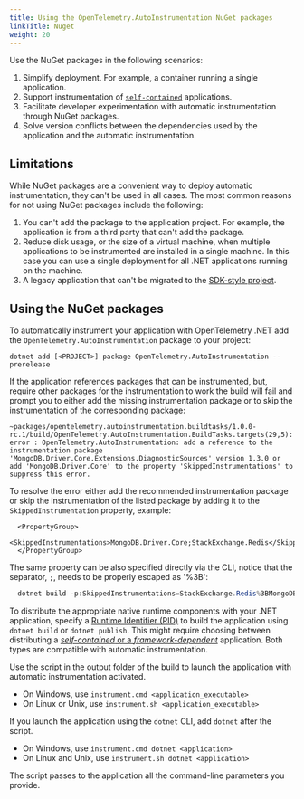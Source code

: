 ```yaml
---
title: Using the OpenTelemetry.AutoInstrumentation NuGet packages
linkTitle: Nuget
weight: 20
---
```


Use the NuGet packages in the following scenarios:

1. Simplify deployment. For example, a container running a single application.
1. Support instrumentation of
   [`self-contained`](https://learn.microsoft.com/en-us/dotnet/core/deploying/#publish-self-contained)
   applications.
1. Facilitate developer experimentation with automatic instrumentation through
   NuGet packages.
1. Solve version conflicts between the dependencies used by the application and
   the automatic instrumentation.

## Limitations

While NuGet packages are a convenient way to deploy automatic instrumentation,
they can't be used in all cases. The most common reasons for not using NuGet
packages include the following:

1. You can't add the package to the application project. For example, the
   application is from a third party that can't add the package.
1. Reduce disk usage, or the size of a virtual machine, when multiple
   applications to be instrumented are installed in a single machine. In this
   case you can use a single deployment for all .NET applications running on the
   machine.
1. A legacy application that can't be migrated to the
   [SDK-style project](https://learn.microsoft.com/en-us/nuget/resources/check-project-format#check-the-project-format).

## Using the NuGet packages

To automatically instrument your application with OpenTelemetry .NET add the
`OpenTelemetry.AutoInstrumentation` package to your project:

```terminal
dotnet add [<PROJECT>] package OpenTelemetry.AutoInstrumentation --prerelease
```

If the application references packages that can be instrumented, but, require
other packages for the instrumentation to work the build will fail and prompt
you to either add the missing instrumentation package or to skip the
instrumentation of the corresponding package:

```terminal
~packages/opentelemetry.autoinstrumentation.buildtasks/1.0.0-rc.1/build/OpenTelemetry.AutoInstrumentation.BuildTasks.targets(29,5): error : OpenTelemetry.AutoInstrumentation: add a reference to the instrumentation package 'MongoDB.Driver.Core.Extensions.DiagnosticSources' version 1.3.0 or add 'MongoDB.Driver.Core' to the property 'SkippedInstrumentations' to suppress this error.
```

To resolve the error either add the recommended instrumentation package or skip
the instrumentation of the listed package by adding it to the
`SkippedInstrumentation` property, example:

```csproj
  <PropertyGroup>
    <SkippedInstrumentations>MongoDB.Driver.Core;StackExchange.Redis</SkippedInstrumentations>
  </PropertyGroup>
```

The same property can be also specified directly via the CLI, notice that the
separator, `;`, needs to be properly escaped as '%3B':

```powershell
  dotnet build -p:SkippedInstrumentations=StackExchange.Redis%3BMongoDB.Driver.Core
```

To distribute the appropriate native runtime components with your .NET
application, specify a
[Runtime Identifier (RID)](https://learn.microsoft.com/en-us/dotnet/core/rid-catalog)
to build the application using `dotnet build` or `dotnet publish`. This might
require choosing between distributing a
[_self-contained_ or a _framework-dependent_](https://learn.microsoft.com/en-us/dotnet/core/deploying/)
application. Both types are compatible with automatic instrumentation.

Use the script in the output folder of the build to launch the application with
automatic instrumentation activated.

- On Windows, use `instrument.cmd <application_executable>`
- On Linux or Unix, use `instrument.sh <application_executable>`

If you launch the application using the `dotnet` CLI, add `dotnet` after the
script.

- On Windows, use `instrument.cmd dotnet <application>`
- On Linux and Unix, use `instrument.sh dotnet <application>`

The script passes to the application all the command-line parameters you
provide.
